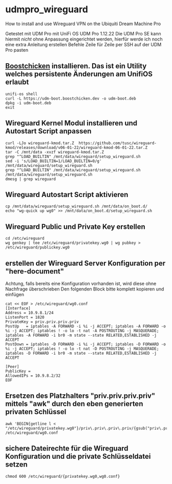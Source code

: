 # udmpro_wireguard
How to install and use Wireguard VPN on the Ubiquiti Dream Machine Pro

Getestet mit UDM Pro mit UniFi OS UDM Pro 1.12.22
Die UDM Pro SE kann hiermit _nicht_ ohne Anpassung eingerichtet werden, hierfür werde ich noch eine extra Anleitung erstellen
Befehle Zeile für Zeile per SSH auf der UDM Pro pasten

## [Boostchicken](https://github.com/unifi-utilities/unifios-utilities/blob/main/on-boot-script/README.md) installieren. Das ist ein Utility welches persistente Änderungen am UnifiOS erlaubt
```
unifi-os shell
curl -L https://udm-boot.boostchicken.dev -o udm-boot.deb
dpkg -i udm-boot.deb
exit
```
## Wireguard Kernel Modul installieren und Autostart Script anpassen
```
curl -LJo wireguard-kmod.tar.Z  https://github.com/tusc/wireguard-kmod/releases/download/v06-01-22/wireguard-kmod-06-01-22.tar.Z
tar -C /mnt/data -xvzf wireguard-kmod.tar.Z
grep "^LOAD_BUILTIN" /mnt/data/wireguard/setup_wireguard.sh
sed -i 's/LOAD_BUILTIN=1/LOAD_BUILTIN=0/g' /mnt/data/wireguard/setup_wireguard.sh
grep "^LOAD_BUILTIN" /mnt/data/wireguard/setup_wireguard.sh
/mnt/data/wireguard/setup_wireguard.sh
dmesg | grep wireguard
```
## Wireguard Autostart Script aktivieren
```
cp /mnt/data/wireguard/setup_wireguard.sh /mnt/data/on_boot.d/
echo "wg-quick up wg0" >> /mnt/data/on_boot.d/setup_wireguard.sh
```

## Wireguard Public und Private Key erstellen
```
cd /etc/wireguard
wg genkey | tee /etc/wireguard/privatekey.wg0 | wg pubkey > /etc/wireguard/publickey.wg0
```
## erstellen der Wireguard Server Konfiguration per "here-document"
Achtung, falls bereits eine Konfiguration vorhanden ist, wird diese ohne Nachfrage überschrieben
Den folgenden Block bitte komplett kopieren und einfügen
```
cat << EOF > /etc/wireguard/wg0.conf
[Interface]
Address = 10.9.8.1/24
ListenPort = 1820
PrivateKey = priv.priv.priv.priv
PostUp   = iptables -A FORWARD -i %i -j ACCEPT; iptables -A FORWARD -o %i -j ACCEPT; iptables ! -o lo -t nat -A POSTROUTING -j MASQUERADE; iptables -A FORWARD -i br0 -m state --state RELATED,ESTABLISHED -j ACCEPT
PostDown = iptables -D FORWARD -i %i -j ACCEPT; iptables -D FORWARD -o %i -j ACCEPT; iptables ! -o lo -t nat -D POSTROUTING -j MASQUERADE; iptables -D FORWARD -i br0 -m state --state RELATED,ESTABLISHED -j ACCEPT

[Peer]
PublicKey = 
AllowedIPs = 10.9.8.2/32
EOF
```
## Ersetzen des Platzhalters "priv.priv.priv.priv" mittels "awk" durch den eben generierten privaten Schlüssel
```
awk 'BEGIN{getline l < "/etc/wireguard/privatekey.wg0"}/priv\.priv\.priv\.priv/{gsub("priv\.priv\.priv\.priv",l)}1' /etc/wireguard/wg0.conf
```
## sichere Dateirechte für die Wireguard Konfiguration und die private Schlüsseldatei setzen
```
chmod 600 /etc/wireguard/{privatekey.wg0,wg0.conf}
